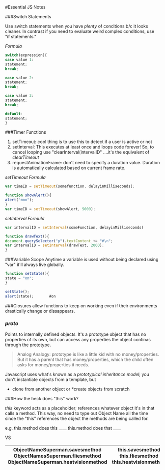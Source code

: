 #Essential JS Notes

###Switch Statements

Use switch statements when you have *plenty* of conditions b/c it looks cleaner. In contrast if you need to evaluate weird complex conditions, use "if statements."

*Formula*
```js
switch(expression){
case value 1:
statement;
break;

case value 2:
statement;
break;

case value 3:
statement;
break;

default:
statement;
}
```

###Timer Functions

1. setTimeout: cool thing is to use this to detect if a user is active or not
2. setInterval: This executes at least once and loops code forever! So, to cancel looping use "clearInterval(intervalID" ....it's the equivalent of *clearTimeout*
3. requestAnimationFrame: don't need to specify a duration value. Duration is automatically calculated based on current frame rate.

*setTimeout Formula*

```js
var timeID = setTimeout(somefunction, delayinMilliseconds);
```

```js
function showAlert(){
alert("moo");
}
var timeID = setTimeout(showAlert, 5000);
```

*setInterval Formula*

```js
var intervalID = setInterval(someFunction, delayinMilliseconds)
```

```js
function drawText(){
document.querySelector("p").textContent += "#\n";
var intervalID = setInterval(drawText, 2000);
}
```

###Variable Scope
Anytime a variable is used without being declared using "var" it'll always live globally.

```js
function setState(){
state = "on";
}

setState();
alert(state);       #on
```

###Closures
allow functions to keep on working even if their environments drastically change or dissappears.

### _proto_
Points to internally defined objects. It's a prototype object that has no properties of its own, but can access any properties the object continas through the prototype.

> Analog Analogy: prototype is like a little kid with no money/properties. But it has a parent that has money/properties, which the child often asks for money/properties it needs.

Javascript uses what's known as a *prototypical inheritance model*; you don't instantiate objects from a template, but 

* clone from another object
or
*create objects from scratch


###How the heck does "this" work?

*this* keyword acts as a placeholder; references whatever object it's in that calls a method. This way, no need to type out Object Name all the time since the "this" references the object the methods are being called for.

e.g. 
this.method does this ____
this.method does that ____

VS

| ObjectNameSuperman.savesmethod ObjectNamesSuperman.fliesmethod ObjectNameSuperman.heatvisionmethod | this.savesmethod this.fliesmethod this.heatvisionmethod |
|----------------------------------------------------------------------------------------------------|---------------------------------------------------------|
